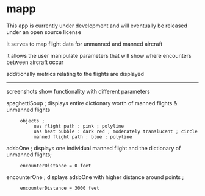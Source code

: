 # mapp

This app is currently under development and will eventually be released under an open source license

It serves to map flight data for unmanned and manned aircraft 

it allows the user manipulate parameters that will show where encounters between aircraft occur

additionally metrics relating to the flights are displayed 



****


screenshots show functionality with different parameters

spaghettiSoup ; displays entire dictionary worth of manned flights & unmanned flights

         objects ; 
              uas flight path : pink ; polyline
              uas heat bubble : dark red ; moderately translucent ; circle
              manned flight path : blue ; polyline

adsbOne ; displays one individual manned flight and the dictionary of unmanned flights; 

         encounterDistance = 0 feet

encounterOne ; displays adsbOne with higher distance around points ; 

         encounterDistance = 3000 feet
   
   


